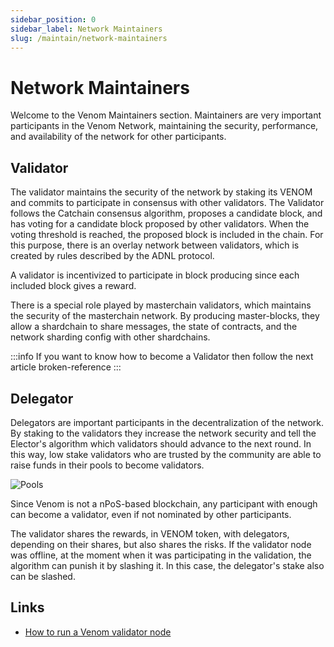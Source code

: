 ```yaml
---
sidebar_position: 0
sidebar_label: Network Maintainers
slug: /maintain/network-maintainers
---
```


# Network Maintainers

Welcome to the Venom Maintainers section. Maintainers are very important
participants in the Venom Network, maintaining the security, performance, and
availability of the network for other participants.

## Validator

The validator maintains the security of the network by staking its VENOM and
commits to participate in consensus with other validators. The Validator
follows the Catchain consensus algorithm, proposes a candidate block, and has
voting for a candidate block proposed by other validators. When the voting
threshold is reached, the proposed block is included in the chain. For this
purpose, there is an overlay network between validators, which is created by
rules described by the ADNL protocol.

A validator is incentivized to participate in block producing since each
included block gives a reward.

There is a special role played by masterchain validators, which maintains the
security of the masterchain network. By producing master-blocks, they allow a
shardchain to share messages, the state of contracts, and the network sharding
config with other shardchains.

:::info
If you want to know how to become a Validator then follow the next article broken-reference
:::

## Delegator

Delegators are important participants in the decentralization of the network.
By staking to the validators they increase the network security and tell the
Elector's algorithm which validators should advance to the next round. In this
way, low stake validators who are trusted by the community are able to raise
funds in their pools to become validators.

![Pools](../../../static/img/pools.png)

Since Venom is not a nPoS-based blockchain, any participant with enough can
become a validator, even if not nominated by other participants.

The validator shares the rewards, in VENOM token, with delegators, depending on
their shares, but also shares the risks. If the validator node was offline, at
the moment when it was participating in the validation, the algorithm can
punish it by slashing it. In this case, the delegator's stake also can be
slashed.

## Links

* [How to run a Venom validator node](../maintain/01-how-to-become-a-validator.md)
